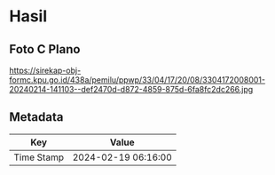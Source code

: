 # Hasil

## Foto C Plano

https://sirekap-obj-formc.kpu.go.id/438a/pemilu/ppwp/33/04/17/20/08/3304172008001-20240214-141103--def2470d-d872-4859-875d-6fa8fc2dc266.jpg


## Metadata

| Key        | Value               |
| ---------- | ------------------- |
| Time Stamp | 2024-02-19 06:16:00 |



